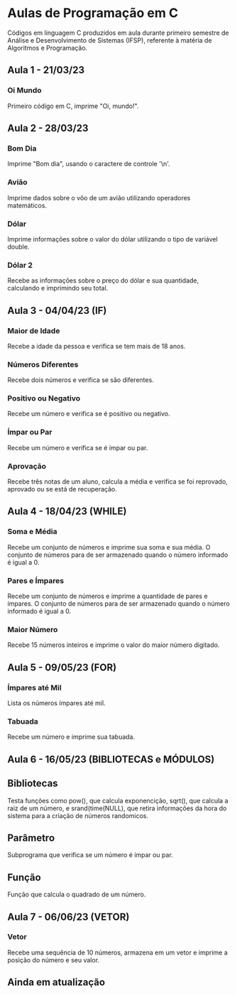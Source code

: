 # Aulas de Programação em C
Códigos em linguagem C produzidos em aula durante primeiro semestre de Análise e Desenvolvimento de Sistemas (IFSP), referente à matéria de Algoritmos e Programação.

## Aula 1 - 21/03/23
### Oi Mundo
Primeiro código em C, imprime "Oi, mundo!".

## Aula 2 - 28/03/23
### Bom Dia
Imprime "Bom dia", usando o caractere de controle '\n'.
### Avião
Imprime dados sobre o vôo de um avião utilizando operadores matemáticos.
### Dólar
Imprime informações sobre o valor do dólar utilizando o tipo de variável double.
### Dólar 2
Recebe as informações sobre o preço do dólar e sua quantidade, calculando e imprimindo seu total.

## Aula 3 - 04/04/23 (IF)
### Maior de Idade
Recebe a idade da pessoa e verifica se tem mais de 18 anos.
### Números Diferentes
Recebe dois números e verifica se são diferentes.
### Positivo ou Negativo
Recebe um número e verifica se é positivo ou negativo.
### Ímpar ou Par
Recebe um número e verifica se é ímpar ou par.
### Aprovação
Recebe três notas de um aluno, calcula a média e verifica se foi reprovado, aprovado ou se está de recuperação.

## Aula 4 - 18/04/23 (WHILE)
### Soma e Média
Recebe um conjunto de números e imprime sua soma e sua média. O conjunto de números para de ser armazenado quando o número informado é igual a 0.
### Pares e Ímpares
Recebe um conjunto de números e imprime a quantidade de pares e ímpares. O conjunto de números para de ser armazenado quando o número informado é igual a 0.
### Maior Número
Recebe 15 números inteiros e imprime o valor do maior número digitado.

## Aula 5 - 09/05/23 (FOR)
### Ímpares até Mil
Lista os números ímpares até mil.
### Tabuada
Recebe um número e imprime sua tabuada.

## Aula 6 - 16/05/23 (BIBLIOTECAS e MÓDULOS)
## Bibliotecas
Testa funções como pow(), que calcula exponencição, sqrt(), que calcula a raiz de um número, e srand(time(NULL), que retira informações da hora do sistema para a criação de números randomicos.
## Parâmetro
Subprograma que verifica se um número é ímpar ou par.
## Função
Função que calcula o quadrado de um número.

## Aula 7 - 06/06/23 (VETOR)
### Vetor
Recebe uma sequência de 10 números, armazena em um vetor e imprime a posição do número e seu valor.

## Ainda em atualização
